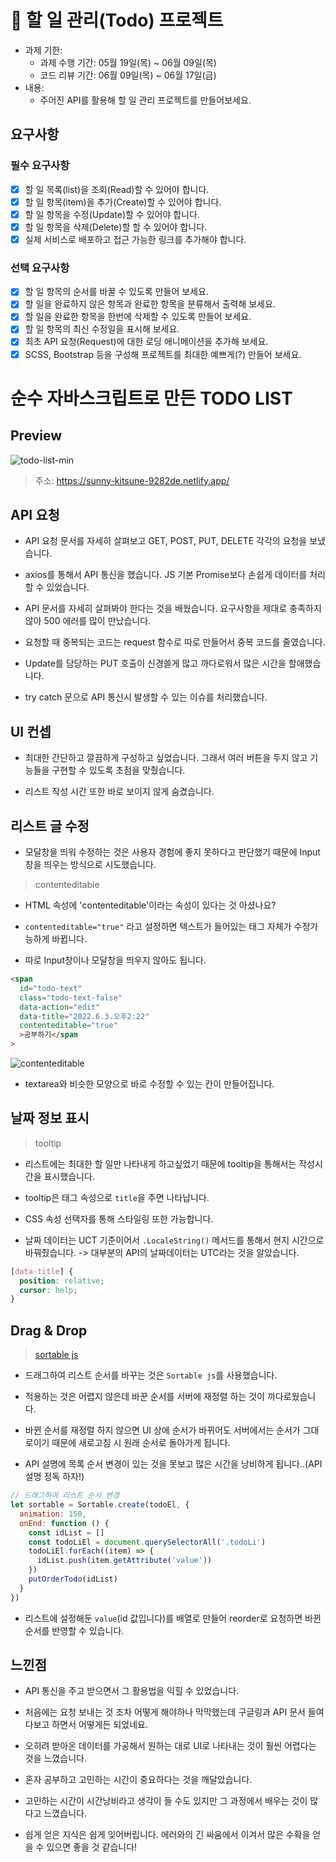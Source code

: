 # 📌 할 일 관리(Todo) 프로젝트

- 과제 기한:
  - 과제 수행 기간: 05월 19일(목) ~ 06월 09일(목)
  - 코드 리뷰 기간: 06월 09일(목) ~ 06월 17일(금)
- 내용:
  - 주어진 API를 활용해 할 일 관리 프로젝트를 만들어보세요.

## 요구사항

### 필수 요구사항

- [x] 할 일 목록(list)을 조회(Read)할 수 있어야 합니다.
- [x] 할 일 항목(item)을 추가(Create)할 수 있어야 합니다.
- [x] 할 일 항목을 수정(Update)할 수 있어야 합니다.
- [x] 할 일 항목을 삭제(Delete)할 할 수 있어야 합니다.
- [x] 실제 서비스로 배포하고 접근 가능한 링크를 추가해야 합니다.

### 선택 요구사항

- [x] 할 일 항목의 순서를 바꿀 수 있도록 만들어 보세요.
- [x] 할 일을 완료하지 않은 항목과 완료한 항목을 분류해서 출력해 보세요.
- [x] 할 일을 완료한 항목을 한번에 삭제할 수 있도록 만들어 보세요.
- [x] 할 일 항목의 최신 수정일을 표시해 보세요.
- [x] 최초 API 요청(Request)에 대한 로딩 애니메이션을 추가해 보세요.
- [x] SCSS, Bootstrap 등을 구성해 프로젝트를 최대한 예쁘게(?) 만들어 보세요.

# 순수 자바스크립트로 만든 TODO LIST

## Preview

![todo-list-min](https://user-images.githubusercontent.com/90392240/171791932-1a194a82-1a63-42ae-bb56-eba661b52305.gif)

> 주소: https://sunny-kitsune-9282de.netlify.app/

## API 요청

- API 요청 문서를 자세히 살펴보고 GET, POST, PUT, DELETE 각각의 요청을 보냈습니다.

- axios를 통해서 API 통신을 했습니다. JS 기본 Promise보다 손쉽게 데이터를 처리할 수 있었습니다.

- API 문서를 자세히 살펴봐야 한다는 것을 배웠습니다. 요구사항을 제대로 충족하지 않아 500 에러를 많이 만났습니다.

- 요청할 때 중복되는 코드는 request 함수로 따로 만들어서 중복 코드를 줄였습니다.

- Update를 담당하는 PUT 호출이 신경쓸게 많고 까다로워서 많은 시간을 할애했습니다.

- try catch 문으로 API 통신시 발생할 수 있는 이슈를 처리했습니다.

## UI 컨셉

- 최대한 간단하고 깔끔하게 구성하고 싶었습니다. 그래서 여러 버튼을 두지 않고 기능들을 구현할 수 있도록 초점을 맞췄습니다.

- 리스트 작성 시간 또한 바로 보이지 않게 숨겼습니다.

## 리스트 글 수정

- 모달창을 띄워 수정하는 것은 사용자 경험에 좋지 못하다고 판단했기 때문에 Input창을 띄우는 방식으로 시도했습니다.

> contenteditable

- HTML 속성에 'contenteditable'이라는 속성이 있다는 것 아셨나요?

- `contenteditable="true"` 라고 설정하면 텍스트가 들어있는 태그 자체가 수정가능하게 바뀝니다.

- 따로 Input창이나 모달창을 띄우지 않아도 됩니다.

```html
<span
  id="todo-text"
  class="todo-text-false"
  data-action="edit"
  data-title="2022.6.3.오후2:22"
  contenteditable="true"
  >공부하기</span
>
```

![contenteditable](https://user-images.githubusercontent.com/90392240/171794646-42cf48c0-8fd3-4424-a6bd-6cf8d402e353.png)

- textarea와 비슷한 모양으로 바로 수정할 수 있는 칸이 만들어집니다.

## 날짜 정보 표시

> tooltip

- 리스트에는 최대한 할 일만 나타내게 하고싶었기 때문에 tooltip을 통해서는 작성시간을 표시했습니다.

- tooltip은 태그 속성으로 `title`을 주면 나타납니다.

- CSS 속성 선택자를 통해 스타일링 또한 가능합니다.

- 날짜 데이터는 UCT 기준이어서 `.LocaleString()` 메서드를 통해서 현지 시간으로 바꿔줬습니다. -> 대부분의 API의 날짜데이터는 UTC라는 것을 알았습니다.

```css
[data-title] {
  position: relative;
  cursor: help;
}
```

## Drag & Drop

> [sortable js](https://github.com/SortableJS/Sortable)

- 드래그하여 리스트 순서를 바꾸는 것은 `Sortable js`를 사용했습니다.

- 적용하는 것은 어렵지 않은데 바꾼 순서를 서버에 재정렬 하는 것이 까다로웠습니다.

- 바뀐 순서를 재정렬 하지 않으면 UI 상에 순서가 바뀌어도 서버에서는 순서가 그대로이기 때문에 새로고침 시 원래 순서로 돌아가게 됩니다.

- API 설명에 목록 순서 변경이 있는 것을 못보고 많은 시간을 낭비하게 됩니다..(API 설명 정독 하자!)

```js
// 드래그하여 리스트 순서 변경
let sortable = Sortable.create(todoEl, {
  animation: 150,
  onEnd: function () {
    const idList = []
    const todoLiEl = document.querySelectorAll('.todoLi')
    todoLiEl.forEach((item) => {
      idList.push(item.getAttribute('value'))
    })
    putOrderTodo(idList)
  }
})
```

- 리스트에 설정해둔 `value`(id 값입니다)를 배열로 만들어 reorder로 요청하면 바뀐 순서를 반영할 수 있습니다.

## 느낀점

- API 통신을 주고 받으면서 그 활용법을 익힐 수 있었습니다.

- 처음에는 요청 보내는 것 조차 어떻게 해야하나 막막했는데 구글링과 API 문서 들여다보고 하면서 어떻게든 되었네요.

- 오히려 받아온 데이터를 가공해서 원하는 대로 UI로 나타내는 것이 훨씬 어렵다는 것을 느꼈습니다.

- 혼자 공부하고 고민하는 시간이 중요하다는 것을 깨달았습니다.

- 고민하는 시간이 시간낭비라고 생각이 들 수도 있지만 그 과정에서 배우는 것이 많다고 느꼈습니다.

- 쉽게 얻은 지식은 쉽게 잊어버립니다. 에러와의 긴 싸움에서 이겨서 많은 수확을 얻을 수 있으면 좋을 것 같습니다!
